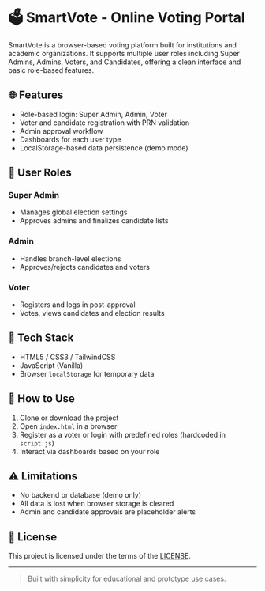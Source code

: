 # 🗳️ SmartVote - Online Voting Portal

SmartVote is a browser-based voting platform built for institutions and academic organizations. It supports multiple user roles including Super Admins, Admins, Voters, and Candidates, offering a clean interface and basic role-based features.

## 🌐 Features

- Role-based login: Super Admin, Admin, Voter
- Voter and candidate registration with PRN validation
- Admin approval workflow
- Dashboards for each user type
- LocalStorage-based data persistence (demo mode)

## 👤 User Roles

### Super Admin
- Manages global election settings
- Approves admins and finalizes candidate lists

### Admin
- Handles branch-level elections
- Approves/rejects candidates and voters

### Voter
- Registers and logs in post-approval
- Votes, views candidates and election results

## 🧪 Tech Stack

- HTML5 / CSS3 / TailwindCSS
- JavaScript (Vanilla)
- Browser `localStorage` for temporary data

## 🚀 How to Use

1. Clone or download the project
2. Open `index.html` in a browser
3. Register as a voter or login with predefined roles (hardcoded in `script.js`)
4. Interact via dashboards based on your role

## ⚠️ Limitations

- No backend or database (demo only)
- All data is lost when browser storage is cleared
- Admin and candidate approvals are placeholder alerts

## 📝 License

This project is licensed under the terms of the [LICENSE](./LICENSE).

---

> Built with simplicity for educational and prototype use cases.
